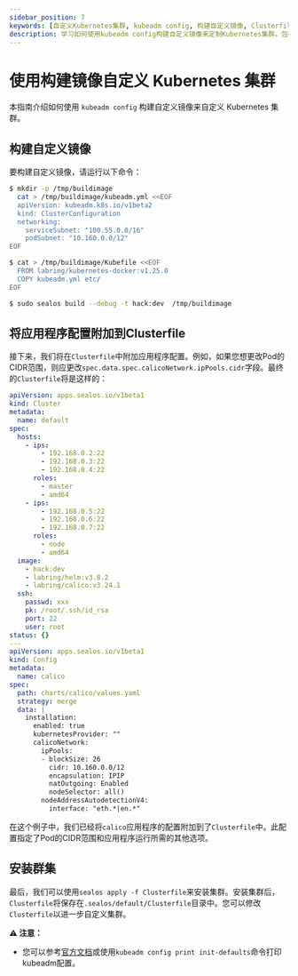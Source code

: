 ```yaml
---
sidebar_position: 7
keywords: [自定义Kubernetes集群, kubeadm config, 构建自定义镜像, Clusterfile配置, sealos, Calico网络配置, Pod CIDR, 集群安装]
description: 学习如何使用kubeadm config构建自定义镜像来定制Kubernetes集群。包括构建镜像、配置Clusterfile和安装集群的详细步骤，助您轻松实现个性化部署。
---
```


# 使用构建镜像自定义 Kubernetes 集群

本指南介绍如何使用 `kubeadm config` 构建自定义镜像来自定义 Kubernetes 集群。

## 构建自定义镜像

要构建自定义镜像，请运行以下命令：

```bash
$ mkdir -p /tmp/buildimage
  cat > /tmp/buildimage/kubeadm.yml <<EOF
  apiVersion: kubeadm.k8s.io/v1beta2
  kind: ClusterConfiguration
  networking:
    serviceSubnet: "100.55.0.0/16"
    podSubnet: "10.160.0.0/12"
EOF

$ cat > /tmp/buildimage/Kubefile <<EOF
  FROM labring/kubernetes-docker:v1.25.0
  COPY kubeadm.yml etc/
EOF

$ sudo sealos build --debug -t hack:dev  /tmp/buildimage
```

## 将应用程序配置附加到Clusterfile

接下来，我们将在`Clusterfile`中附加应用程序配置。例如，如果您想更改Pod的CIDR范围，则应更改`spec.data.spec.calicoNetwork.ipPools.cidr`字段。最终的`Clusterfile`将是这样的：

```yaml
apiVersion: apps.sealos.io/v1beta1
kind: Cluster
metadata:
  name: default
spec:
  hosts:
    - ips:
        - 192.168.0.2:22
        - 192.168.0.3:22
        - 192.168.0.4:22
      roles:
        - master
        - amd64
    - ips:
        - 192.168.0.5:22
        - 192.168.0.6:22
        - 192.168.0.7:22
      roles:
        - node
        - amd64
  image:
    - hack:dev
    - labring/helm:v3.8.2
    - labring/calico:v3.24.1
  ssh:
    passwd: xxx
    pk: /root/.ssh/id_rsa
    port: 22
    user: root
status: {}
---
apiVersion: apps.sealos.io/v1beta1
kind: Config
metadata:
  name: calico
spec:
  path: charts/calico/values.yaml
  strategy: merge
  data: |
    installation:
      enabled: true
      kubernetesProvider: ""
      calicoNetwork:
        ipPools:
        - blockSize: 26
          cidr: 10.160.0.0/12
          encapsulation: IPIP
          natOutgoing: Enabled
          nodeSelector: all()
        nodeAddressAutodetectionV4:
          interface: "eth.*|en.*"
```

在这个例子中，我们已经将`calico`应用程序的配置附加到了`Clusterfile`中。此配置指定了Pod的CIDR范围和应用程序运行所需的其他选项。

## 安装群集

最后，我们可以使用`sealos apply -f Clusterfile`来安装集群。安装集群后，`Clusterfile`将保存在`.sealos/default/Clusterfile`目录中。您可以修改`Clusterfile`以进一步自定义集群。

**⚠️ 注意：**

+ 您可以参考[官方文档](https://kubernetes.io/docs/reference/setup-tools/kubeadm/kubeadm-config/)或使用`kubeadm config print init-defaults`命令打印kubeadm配置。
